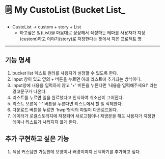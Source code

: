 # 🗒️ My CustoList (Bucket List_
- CustoList -> custom + story + List
    - 하고싶은 일(List)을 마음대로 상상해서 작성하듯 테마를 사용자가 지정(custom)하고 이야기(story)로 저장한다는 뜻에서 지은 프로젝트 명

---
## 기능 명세
1. bucket list 텍스트 컬러를 사용자가 설정할 수 있도록 한다.
2. input 창이 있고 옆의 + 버튼을 누르면 아래 리스트에 추가되는 방식이다.
3. input창에 내용을 입력하지 않고 '+' 버튼을 누른다면 '내용을 입력해주세요!' 라는 경고문구가 나온다.
4. 리스트를 누르면 일을 완료했다고 인식하여 취소선이 그어진다.
5. 리스트 오른쪽 '-' 버튼을 누른다면 리스트에서 할 일 삭제한다.
6. 다운로드 버튼을 누르면 'hwp'형식의 파일이 다운로드된다.
7. 데이터가 로컬스토리지에 저장되어 새로고침이나 재방문을 해도 사용자가 지정한 테마나 리스트가 사라지지 않게 한다.

## 추가 구현하고 싶은 기능
1. 색상 커스텀만 가능한데 모양이나 배경이미지 선택하기를 추가하고 싶다.